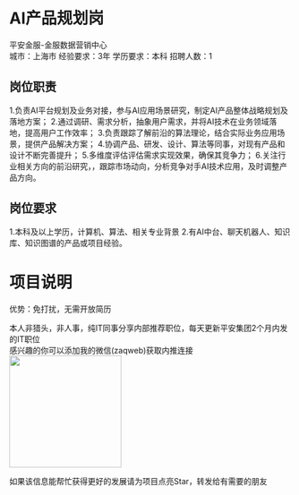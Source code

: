 # AI产品规划岗
平安金服-金服数据营销中心  
城市：上海市 经验要求：3年 学历要求：本科  招聘人数：1

## 岗位职责
1.负责AI平台规划及业务对接，参与AI应用场景研究，制定AI产品整体战略规划及落地方案；
 2.通过调研、需求分析，抽象用户需求，并将AI技术在业务领域落地，提高用户工作效率；
 3.负责跟踪了解前沿的算法理论，结合实际业务应用场景，提供产品解决方案；
 4.协调产品、研发、设计、算法等同事，对现有产品和设计不断完善提升；
 5.多维度评估评估需求实现效果，确保其竞争力；
 6.关注行业相关方向的前沿研究，，跟踪市场动向，分析竞争对手AI技术应用，及时调整产品方向。

## 岗位要求
1.本科及以上学历，计算机、算法、相关专业背景
 2.有AI中台、聊天机器人、知识库、知识图谱的产品或项目经验。

# 项目说明

优势：免打扰，无需开放简历

本人非猎头，非人事，纯IT同事分享内部推荐职位，每天更新平安集团2个月内发的IT职位  
感兴趣的你可以添加我的微信(zaqweb)获取内推连接  
<img src="https://github.com/zaqweb/PA-IT-JOBS/blob/master/WechatICode.jpeg"  height="200" width="200">

如果该信息能帮忙获得更好的发展请为项目点亮Star，转发给有需要的朋友




